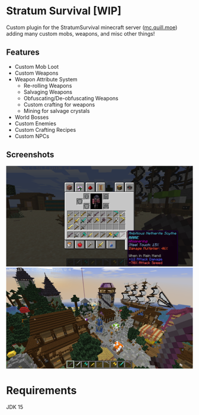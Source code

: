 # Stratum Survival [WIP]

Custom plugin for the StratumSurvival minecraft server ([mc.quill.moe](mc.quill.moe)) adding many custom mobs, weapons,
and misc other things!

## Features

* Custom Mob Loot
* Custom Weapons
* Weapon Attribute System
    * Re-rolling Weapons
    * Salvaging Weapons
    * Obfuscating/De-obfuscating Weapons
    * Custom crafting for weapons
    * Mining for salvage crystals
* World Bosses
* Custom Enemies
* Custom Crafting Recipes
* Custom NPCs

## Screenshots

![CustomAttributes](./images/CustomAttributes.png)
![Stratum](./images/Stratum.png)

# Requirements

JDK 15
